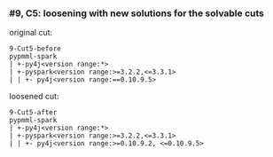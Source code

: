 ### #9, C5: loosening with new solutions for the solvable cuts
original cut:

```
9-Cut5-before
pypmml-spark
| +-py4j<version range:*>
| +-pyspark<version range:>=3.2.2,<=3.3.1>
| | +- py4j<version range:==0.10.9.5>
```




loosened cut:
```
9-Cut5-after
pypmml-spark
| +-py4j<version range:*>
| +-pyspark<version range:>=3.2.2,<=3.3.1>
| | +- py4j<version range:>=0.10.9.2, <=0.10.9.5>
```


